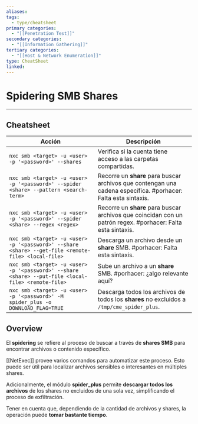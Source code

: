 ```yaml
---
aliases:
tags:
  - type/cheatsheet
primary categories:
  - "[[Penetration Test]]"
secondary categories:
  - "[[Information Gathering]]"
tertiary categories:
  - "[[Host & Network Enumeration]]"
type: CheatSheet
linked:
---
```

# Spidering SMB Shares

***

## Cheatsheet

| **Acción**                                                                                         | **Descripción**                                                                                                |
| -------------------------------------------------------------------------------------------------- | -------------------------------------------------------------------------------------------------------------- |
| `nxc smb <target> -u <user> -p '<password>' --shares`                                              | Verifica si la cuenta tiene acceso a las carpetas compartidas.                                                 |
| `nxc smb <target> -u <user> -p '<password>' --spider <share> --pattern <search-term>`              | Recorre un **share** para buscar archivos que contengan una cadena específica. #porhacer: Falta esta sintaxis. |
| `nxc smb <target> -u <user> -p '<password>' --spider <share> --regex <regex>`                      | Recorre un **share** para buscar archivos que coincidan con un patrón regex. #porhacer: Falta esta sintaxis.   |
| `nxc smb <target> -u <user> -p '<password>' --share <share> --get-file <remote-file> <local-file>` | Descarga un archivo desde un **share** SMB. #porhacer: Falta esta sintaxis.                                    |
| `nxc smb <target> -u <user> -p '<password>' --share <share> --put-file <local-file> <remote-file>` | Sube un archivo a un **share** SMB. #porhacer: ¿algo relevante aquí?                                           |
| `nxc smb <target> -u <user> -p '<password>' -M spider_plus -o DOWNLOAD_FLAG=TRUE`                  | Descarga todos los archivos de todos los **shares** no excluidos a `/tmp/cme_spider_plus`.                     |

## Overview

El **spidering** se refiere al proceso de buscar a través de **shares SMB** para encontrar archivos o contenido específico.

[[NetExec]] provee varios comandos para automatizar este proceso. Esto puede ser útil para localizar archivos sensibles o interesantes en múltiples shares.

Adicionalmente, el módulo **spider_plus** permite **descargar todos los archivos** de los shares no excluidos de una sola vez, simplificando el proceso de exfiltración.

Tener en cuenta que, dependiendo de la cantidad de archivos y shares, la operación puede **tomar bastante tiempo**.